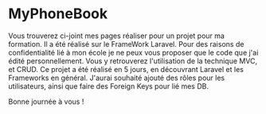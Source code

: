 # MyPhoneBook

Vous trouverez ci-joint mes pages réaliser pour un projet pour ma formation.
Il a été réalisé sur le FrameWork Laravel. Pour des raisons de confidentialité lié à mon école je ne peux vous proposer que le code que j'ai édité personnellement.
Vous y retrouverez l'utilisation de la technique MVC, et CRUD.
Ce projet a été réalisé en 5 jours, en découvrant Laravel et les Frameworks en général. 
J'aurai souhaité ajouté des rôles pour les utilisateurs, ainsi que faire des Foreign Keys pour lié mes DB.

Bonne journée à vous !
